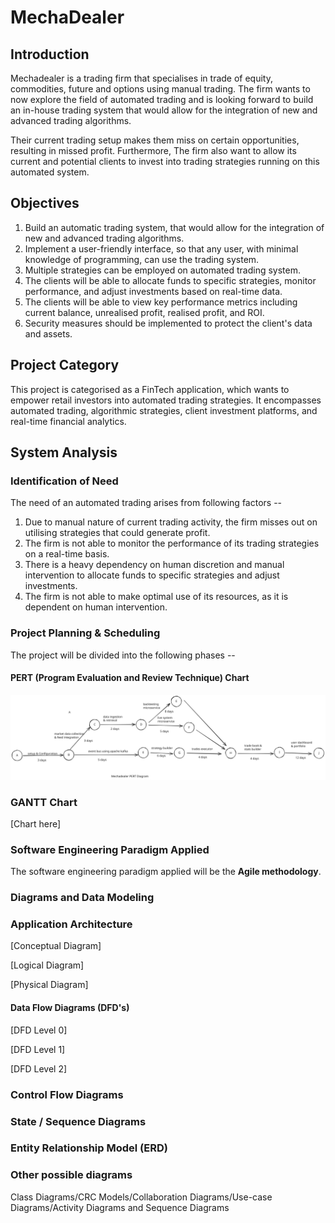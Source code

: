 # MechaDealer

## Introduction

Mechadealer is a trading firm that specialises in trade of equity, commodities, future and options using manual trading. The firm wants to now explore the field of automated trading and is looking forward to build an in-house trading system that would allow for the integration of new and advanced trading algorithms.

Their current trading setup makes them miss on certain opportunities, resulting in missed profit. Furthermore, The firm also want to allow its current and potential clients to invest into trading strategies running on this automated system.

## Objectives

1. Build an automatic trading system, that would allow for the integration of new and advanced trading algorithms.
2. Implement a user-friendly interface, so that any user, with minimal knowledge of programming, can use the trading system.
3. Multiple strategies can be employed on automated trading system.
4. The clients will be able to allocate funds to specific strategies, monitor performance, and adjust investments based on real-time data.
5. The clients will be able to view key performance metrics including current balance, unrealised profit, realised profit, and ROI.
6. Security measures should be implemented to protect the client's data and assets.

## Project Category

This project is categorised as a FinTech application, which wants to empower retail investors into automated trading strategies. It encompasses automated trading, algorithmic strategies, client investment platforms, and real-time financial analytics.

## System Analysis

### Identification of Need

The need of an automated trading arises from following factors --

1. Due to manual nature of current trading activity, the firm misses out on utilising strategies that could generate profit.
2. The firm is not able to monitor the performance of its trading strategies on a real-time basis.
3. There is a heavy dependency on human discretion and manual intervention to allocate funds to specific strategies and adjust investments.
4. The firm is not able to make optimal use of its resources, as it is dependent on human intervention.

### Project Planning & Scheduling

The project will be divided into the following phases --

#### PERT (Program Evaluation and Review Technique) Chart

<img src="./diagrams/pert-diagram.svg" alt="mechadealer_pert_diagram" />

### GANTT Chart

[Chart here]

### Software Engineering Paradigm Applied

The software engineering paradigm applied will be the **Agile methodology**.

### Diagrams and Data Modeling

### Application Architecture

[Conceptual Diagram]

[Logical Diagram]

[Physical Diagram]

#### Data Flow Diagrams (DFD's)

[DFD Level 0]

[DFD Level 1]

[DFD Level 2]

### Control Flow Diagrams

### State / Sequence Diagrams

### Entity Relationship Model (ERD)

### Other possible diagrams

Class Diagrams/CRC Models/Collaboration
Diagrams/Use-case Diagrams/Activity Diagrams and Sequence Diagrams
